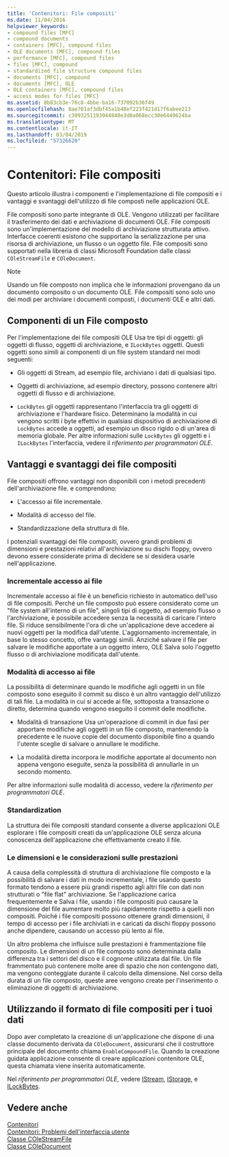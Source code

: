 ```yaml
---
title: 'Contenitori: File compositi'
ms.date: 11/04/2016
helpviewer_keywords:
- compound files [MFC]
- compound documents
- containers [MFC], compound files
- OLE documents [MFC], compound files
- performance [MFC], compound files
- files [MFC], compound
- standardized file structure compound files
- documents [MFC], compound
- documents [MFC], OLE
- OLE containers [MFC], compound files
- access modes for files [MFC]
ms.assetid: 8b83cb3e-76c8-4bbe-ba16-737092b36f49
ms.openlocfilehash: 8ae701af3dbf45a1b48ef223f421d17f6abee213
ms.sourcegitcommit: c3093251193944840e3d0a068ecc30e6449624ba
ms.translationtype: MT
ms.contentlocale: it-IT
ms.lasthandoff: 03/04/2019
ms.locfileid: "57326620"
---
```

# <a name="containers-compound-files"></a>Contenitori: File compositi

Questo articolo illustra i componenti e l'implementazione di file compositi e i vantaggi e svantaggi dell'utilizzo di file composti nelle applicazioni OLE.

File compositi sono parte integrante di OLE. Vengono utilizzati per facilitare il trasferimento dei dati e archiviazione di documenti OLE. File compositi sono un'implementazione del modello di archiviazione strutturata attivo. Interfacce coerenti esistono che supportano la serializzazione per una risorsa di archiviazione, un flusso o un oggetto file. File compositi sono supportati nella libreria di classi Microsoft Foundation dalle classi `COleStreamFile` e `COleDocument`.

> [!NOTE]
>  Usando un file composto non implica che le informazioni provengano da un documento composito o un documento OLE. File compositi sono solo uno dei modi per archiviare i documenti composti, i documenti OLE e altri dati.

##  <a name="_core_components_of_a_compound_file"></a> Componenti di un File composto

Per l'implementazione dei file compositi OLE Usa tre tipi di oggetti: gli oggetti di flusso, oggetti di archiviazione, e `ILockBytes` oggetti. Questi oggetti sono simili ai componenti di un file system standard nei modi seguenti:

- Gli oggetti di Stream, ad esempio file, archiviano i dati di qualsiasi tipo.

- Oggetti di archiviazione, ad esempio directory, possono contenere altri oggetti di flusso e di archiviazione.

- `LockBytes` gli oggetti rappresentano l'interfaccia tra gli oggetti di archiviazione e l'hardware fisico. Determinano la modalità in cui vengono scritti i byte effettivi in qualsiasi dispositivo di archiviazione di `LockBytes` accede a oggetti, ad esempio un disco rigido o di un'area di memoria globale. Per altre informazioni sulle `LockBytes` gli oggetti e i `ILockBytes` l'interfaccia, vedere il *riferimento per programmatori OLE*.

##  <a name="_core_advantages_and_disadvantages_of_compound_files"></a> Vantaggi e svantaggi dei file compositi

File compositi offrono vantaggi non disponibili con i metodi precedenti dell'archiviazione file. e comprendono:

- L'accesso ai file incrementale.

- Modalità di accesso del file.

- Standardizzazione della struttura di file.

I potenziali svantaggi dei file compositi, ovvero grandi problemi di dimensioni e prestazioni relativi all'archiviazione su dischi floppy, ovvero devono essere considerate prima di decidere se si desidera usarle nell'applicazione.

###  <a name="_core_incremental_access_to_files"></a> Incrementale accesso ai file

Incrementale accesso ai file è un beneficio richiesto in automatico dell'uso di file compositi. Perché un file composto può essere considerato come un "file system all'interno di un file", singoli tipi di oggetto, ad esempio flusso o l'archiviazione, è possibile accedere senza la necessità di caricare l'intero file. Si riduce sensibilmente l'ora di che un'applicazione deve accedere ai nuovi oggetti per la modifica dall'utente. L'aggiornamento incrementale, in base lo stesso concetto, offre vantaggi simili. Anziché salvare il file per salvare le modifiche apportate a un oggetto intero, OLE Salva solo l'oggetto flusso o di archiviazione modificata dall'utente.

###  <a name="_core_file_access_modes"></a> Modalità di accesso ai file

La possibilità di determinare quando le modifiche agli oggetti in un file composto sono eseguito il commit su disco è un altro vantaggio dell'utilizzo di tali file. La modalità in cui si accede ai file, sottoposta a transazione o diretto, determina quando vengono eseguito il commit delle modifiche.

- Modalità di transazione Usa un'operazione di commit in due fasi per apportare modifiche agli oggetti in un file composto, mantenendo la precedente e le nuove copie del documento disponibile fino a quando l'utente sceglie di salvare o annullare le modifiche.

- La modalità diretta incorpora le modifiche apportate al documento non appena vengono eseguite, senza la possibilità di annullarle in un secondo momento.

Per altre informazioni sulle modalità di accesso, vedere la *riferimento per programmatori OLE*.

###  <a name="_core_standardization"></a> Standardization

La struttura dei file compositi standard consente a diverse applicazioni OLE esplorare i file compositi creati da un'applicazione OLE senza alcuna conoscenza dell'applicazione che effettivamente creato il file.

###  <a name="_core_size_and_performance_considerations"></a> Le dimensioni e le considerazioni sulle prestazioni

A causa della complessità di struttura di archiviazione file composto e la possibilità di salvare i dati in modo incrementale, i file usando questo formato tendono a essere più grandi rispetto agli altri file con dati non strutturati o "file flat" archiviazione. Se l'applicazione carica frequentemente e Salva i file, usando i file compositi può causare la dimensione del file aumentare molto più rapidamente rispetto a quelli non compositi. Poiché i file compositi possono ottenere grandi dimensioni, il tempo di accesso per i file archiviati in e caricati da dischi floppy possono anche dipendere, causando un accesso più lento ai file.

Un altro problema che influisce sulle prestazioni è frammentazione file composito. Le dimensioni di un file composto sono determinata dalla differenza tra i settori del disco e il cognome utilizzata dal file. Un file frammentato può contenere molte aree di spazio che non contengono dati, ma vengono conteggiate durante il calcolo della dimensione. Nel corso della durata di un file composto, queste aree vengono create per l'inserimento o eliminazione di oggetti di archiviazione.

##  <a name="_core_using_compound_files_format_for_your_data"></a> Utilizzando il formato di file compositi per i tuoi dati

Dopo aver completato la creazione di un'applicazione che dispone di una classe documento derivata da `COleDocument`, assicurarsi che il costruttore principale del documento chiama `EnableCompoundFile`. Quando la creazione guidata applicazione consente di creare applicazioni contenitore OLE, questa chiamata viene inserita automaticamente.

Nel *riferimento per programmatori OLE*, vedere [IStream](/windows/desktop/api/objidl/nn-objidl-istream), [IStorage](/windows/desktop/api/objidl/nn-objidl-istorage), e [ILockBytes](/windows/desktop/api/objidl/nn-objidl-ilockbytes).

## <a name="see-also"></a>Vedere anche

[Contenitori](../mfc/containers.md)<br/>
[Contenitori: Problemi dell'interfaccia utente](../mfc/containers-user-interface-issues.md)<br/>
[Classe COleStreamFile](../mfc/reference/colestreamfile-class.md)<br/>
[Classe COleDocument](../mfc/reference/coledocument-class.md)
